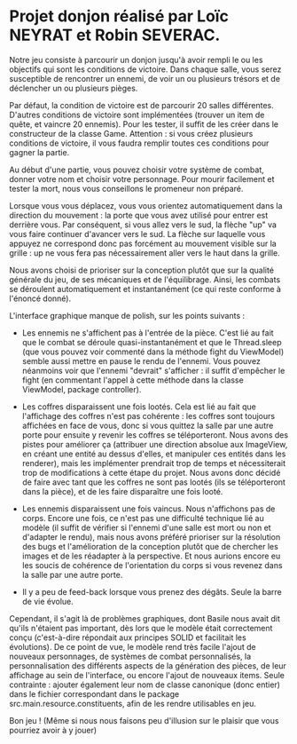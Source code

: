 # Projet donjon réalisé par Loïc NEYRAT et Robin SEVERAC.

Notre jeu consiste à parcourir un donjon jusqu'à avoir rempli le ou les objectifs qui sont les conditions de victoire. 
Dans chaque salle, vous serez susceptible de rencontrer un ennemi, de voir un ou plusieurs trésors et de déclencher un 
ou plusieurs pièges.

Par défaut, la condition de victoire est de parcourir 20 salles différentes. D'autres conditions de victoire sont implémentées
(trouver un item de quête, et vaincre 20 ennemis). Pour les tester, il suffit de les créer dans le constructeur de la classe
Game. Attention : si vous créez plusieurs conditions de victoire, il vous faudra remplir toutes ces conditions pour
gagner la partie.

Au début d'une partie, vous pouvez choisir votre système de combat, donner votre nom et choisir votre personnage. Pour
mourir facilement et tester la mort, nous vous conseillons le promeneur non préparé. 

Lorsque vous vous déplacez, vous vous orientez automatiquement dans la direction du mouvement : la porte que vous 
avez utilisé pour entrer est derrière vous. Par conséquent, si vous allez vers le sud, la flèche "up" va vous faire 
continuer d'avancer vers le sud. La flèche sur laquelle vous appuyez ne correspond donc pas forcément au mouvement
visible sur la grille : up ne vous fera pas nécessairement aller vers le haut dans la grille.  

Nous avons choisi de prioriser sur la conception plutôt que sur la qualité générale du jeu, de ses mécaniques et de l'équilibrage. 
Ainsi, les combats se déroulent automatiquement et instantanément (ce qui reste conforme à l'énoncé donné). 

L'interface graphique manque de polish, sur les points suivants : 

* Les ennemis ne s'affichent pas à l'entrée de la pièce. C'est lié au fait que le combat se déroule quasi-instantanément
et que le Thread.sleep (que vous pouvez voir commenté dans la méthode fight du ViewModel) semble aussi mettre en pause 
le rendu de l'ennemi. Vous pouvez néanmoins voir que l'ennemi "devrait" s'afficher : il suffit d'empêcher le fight (en 
commentant l'appel à cette méthode dans la classe ViewModel, package controller).

* Les coffres disparaissent une fois lootés. Cela est lié au fait que l'affichage des coffres n'est pas cohérente : 
les coffres sont toujours affichées en face de vous, donc si vous quittez la salle par une autre porte pour ensuite 
y revenir les coffres se téléporteront. Nous avons des pistes pour améliorer ça (attribuer une direction absolue aux 
ImageView, en créant une entité au dessus d'elles, et manipuler ces entités dans les renderer), mais les implémenter 
prendrait trop de temps et nécessiterait trop de modifications à cette étape du projet. Nous avons donc décidé de faire 
avec tant que les coffres ne sont pas lootés (ils se téléporteront dans la pièce), et de les faire disparaître une fois 
looté.

* Les ennemis disparaissent une fois vaincus. Nous n'affichons pas de corps. Encore une fois, ce n'est pas une difficulté
technique lié au modèle (il suffit de vérifier si l'ennemi d'une salle est mort ou non et d'adapter le rendu), 
mais nous avons préféré prioriser sur la résolution des bugs et l'amélioration de la conception plutôt que de chercher 
les images et de les réadapter à la perspective. Et nous aurions encore eu les soucis de cohérence de l'orientation du 
corps si vous revenez dans la salle par une autre porte.

* Il y a peu de feed-back lorsque vous prenez des dégâts. Seule la barre de vie évolue. 

Cependant, il s'agit là de problèmes graphiques, dont Basile nous avait dit qu'ils n'étaient pas important, dès lors que 
le modèle était correctement conçu (c'est-à-dire répondait aux principes SOLID et facilitait les évolutions). 
De ce point de vue, le modèle rend très facile l'ajout de nouveaux personnages, de systèmes de combat personnalisés, 
la personnalisation des différents aspects de la génération des pièces, de leur affichage au sein de l'interface, ou encore 
l'ajout de nouveaux items. Seule contrainte : ajouter également leur nom de classe canonique (donc entier) dans le fichier 
correspondant dans le package src.main.resource.constituents, afin de les rendre utilisables en jeu.

Bon jeu ! (Même si nous nous faisons peu d'illusion sur le plaisir que vous pourriez avoir à y jouer)
